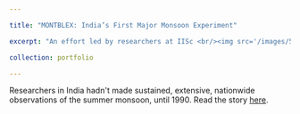 ```yaml
---

title: "MONTBLEX: India’s First Major Monsoon Experiment"

excerpt: "An effort led by researchers at IISc <br/><img src='/images/500x300.png'>"

collection: portfolio

---
```



Researchers in India hadn't made sustained, extensive, nationwide observations of the summer monsoon, until 1990. Read the story [here](https://connect.iisc.ac.in/2019/09/montblex/).
